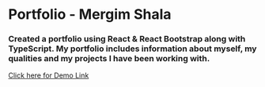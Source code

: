 # Portfolio - Mergim Shala

### Created a portfolio using React & React Bootstrap along with TypeScript. My portfolio includes information about myself, my qualities and my projects I have been working with.


[Click here for Demo Link](https://mergimshala.netlify.app/)
